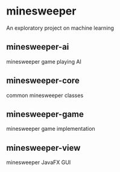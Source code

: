# minesweeper
An exploratory project on machine learning
## minesweeper-ai
minesweeper game playing AI
## minesweeper-core
common minesweeper classes
## minesweeper-game
minesweeper game implementation
## minesweeper-view
minesweeper JavaFX GUI

